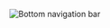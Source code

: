 ![Bottom navigation bar](https://onexeor.dev/images/github/dev.onexeor.views.bottom-navigation-bar_1.png)
